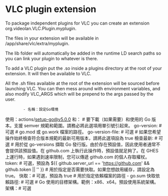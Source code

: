 # VLC plugin extension

To package independent plugins for VLC you can create an extension org.videolan.VLC.Plugin.myplugin.

The files in your extension will be available in /app/share/vlc/extra/myplugin.

The lib folder will automatically be added in the runtime LD search paths so you can link your plugin to whatever is there.

To add a VLC plugin put the .so inside a plugins directory at the root of your extension. It will then be available to VLC.

All the .sh files available at the root of the extension will be sourced before launching VLC. You can then mess around with environment variables, and also modify VLC_ARGS which will be prepend to the args passed by the user.

            - 名稱：設定Go環境
  使用：actions/setup-go@v5.0.0
  和：
    # 要下載（如果需要）和使用的 Go 版本。支援 semver 規範和範圍。請務必將此選項用單引號引起來。
    go-version: # 可選
    # go.mod 或 go.work 檔案的路徑。
    go-version-file: # 可選
    # 如果您希望操作始終檢查符合版本規範的最新可用版本，請將此選項設為 true
    檢查最新: # 可選
    # 用於從 go-versions 擷取 Go 發行版。由於存在預設值，因此使用者通常不會提供該預設值。在 github.com 上執行此操作時，預設值就足夠了。在 GHES 上運行時，如果遇到速率限制，您可以傳遞 github.com 的個人存取權杖。
    token: # 可選，預設為 ${{ github.server_url == 'https://github.com' && github.token || '' }}
    # 用於指定是否需要快取。如果您想啟用緩存，請設定為 true。
    快取：# 可選，預設為 true
    # 用於指定依賴檔案的路徑 - go.sum
    快取依賴路徑: # 可選
    # Go 使用的目標架構。範例：x86、x64。預設使用系統架構。
    架構：# 可選
          
